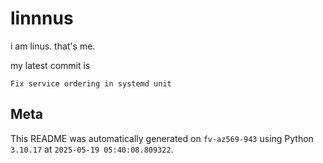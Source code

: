 # linnnus

i am linus. that's me.

my latest commit is

```
Fix service ordering in systemd unit
```

## Meta

This README was automatically generated on `fv-az569-943` using Python
`3.10.17` at `2025-05-19 05:40:08.809322`.
